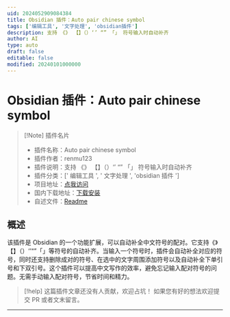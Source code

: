 ```yaml
---
uid: 2024052909084384
title: Obsidian 插件：Auto pair chinese symbol
tags: ['编辑工具', '文字处理', 'obsidian插件']
description: 支持 《》 【】（）‘’ “” 「」 符号输入时自动补齐
author: AI
type: auto
draft: false
editable: false
modified: 20240101000000
---
```


# Obsidian 插件：Auto pair chinese symbol

> [!Note] 插件名片
> - 插件名称：Auto pair chinese symbol
> - 插件作者：renmu123
> - 插件说明：支持 《》 【】（）‘’ “” 「」 符号输入时自动补齐
> - 插件分类：[' 编辑工具 ', ' 文字处理 ', 'obsidian 插件 ']
> - 项目地址：[点我访问](https://github.com/renmu123/obsidian-auto-pair-chinese-symbol)
> - 国内下载地址：[下载安装](https://pkmer.cn/products/plugin/pluginMarket/?obsidian-auto-pair-chinese-symbol)
> - 自述文件：[Readme](https://ghproxy.net/https://raw.githubusercontent.com/renmu123/obsidian-auto-pair-chinese-symbol/master/README.md)

## 概述

该插件是 Obsidian 的一个功能扩展，可以自动补全中文符号的配对。它支持《》【】（）‘’“”「」等符号的自动补齐。当输入一个符号时，插件会自动补全对应的符号，同时还支持删除成对的符号、在选中的文字周围添加符号以及自动补全下单引号和下双引号。这个插件可以提高中文写作的效率，避免忘记输入配对符号的问题。无需手动输入配对符号，节省时间和精力。

> [!help]
> 这篇插件文章还没有人贡献，欢迎占坑！
> 如果您有好的想法欢迎提交 PR 或者文末留言。

---




